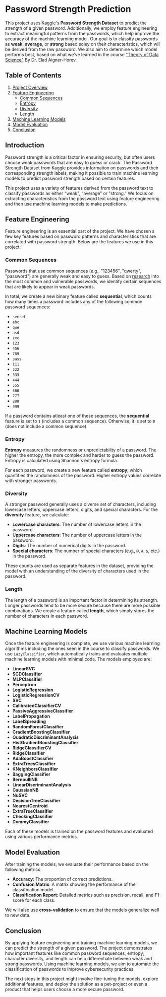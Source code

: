 # Password Strength Prediction

This project uses Kaggle's **Password Strength Dataset** to predict the strength of a given password. Additionally, we employ feature engineering to extract meaningful patterns from the passwords, which help improve the accuracy of the machine learning model. Our goal is to classify passwords as **weak**, **average**, or **strong** based soley on their characteristics, which will be derived from the raw password. We also aim to determine which model performs best, based on what we've learned in the course ["Theory of Data Science"](https://aigner-horev.wixsite.com/eigen/tds) By Dr. Elad Aigner-Horev.
## Table of Contents

1. [Project Overview](#project-overview)
2. [Feature Engineering](#feature-engineering)
   - [Common Sequences](#common-sequences)
   - [Entropy](#entropy)
   - [Diversity](#diversity)
   - [Length](#length)
3. [Machine Learning Models](#machine-learning-models)
4. [Model Evaluation](#model-evaluation)
5. [Conclusion](#conclusion)

## Introduction

Password strength is a critical factor in ensuring security, but often users choose weak passwords that are easy to guess or crack. The Password Strength Dataset from Kaggle provides information on passwords and their corresponding strength labels, making it possible to train machine learning models to predict password strength based on certain features.

This project uses a variety of features derived from the password text to classify passwords as either "weak", "average" or "strong." We focus on extracting characteristics from the password text using feature engineering and then use machine learning models to make predictions.

## Feature Engineering

Feature engineering is an essential part of the project. We have chosen a few key features based on password patterns and characteristics that are correlated with password strength. Below are the features we use in this project:

### Common Sequences

Passwords that use common sequences (e.g., "123456", "qwerty", "password") are generally weak and easy to guess. Based on [research](https://www.codemotion.com/magazine/cybersecurity/the-most-common-passwords-of-2024-weve-all-used-them-at-least-oncecybersecurity) into the most common and vulnerable passwords, we identify certain sequences that are likely to appear in weak passwords.

In total, we create a new binary feature called **sequential**, which counts how many times a password includes any of the following common password sequences:

- `secret`
- `abc`
- `qwe`
- `asd`
- `zxc`
- `123`
- `456`
- `789`
- `pass`
- `111`
- `222`
- `333`
- `444`
- `555`
- `666`
- `777`
- `888`
- `999`

If a password contains atleast one of these sequences, the **sequential** feature is set to `1` (includes a common sequence). Otherwise, it is set to `0` (does not include a common sequence). 

### Entropy

**Entropy** measures the randomness or unpredictability of a password. The higher the entropy, the more complex and harder to guess the password. Entropy is calculated using Shannon's entropy formula.

For each password, we create a new feature called **entropy**, which quantifies the randomness of the password. Higher entropy values correlate with stronger passwords.

### Diversity

A stronger password generally uses a diverse set of characters, including lowercase letters, uppercase letters, digits, and special characters. For the **diversity** feature, we calculate:

- **Lowercase characters**: The number of lowercase letters in the password.
- **Uppercase characters**: The number of uppercase letters in the password.
- **Digits**: The number of numerical digits in the password.
- **Special characters**: The number of special characters (e.g., `@`, `#`, `$`, etc.) in the password.

These counts are used as separate features in the dataset, providing the model with an understanding of the diversity of characters used in the password.

### Length

The length of a password is an important factor in determining its strength. Longer passwords tend to be more secure because there are more possible combinations. We create a feature called **length**, which simply stores the number of characters in each password.

## Machine Learning Models

Once the feature engineering is complete, we use various machine learning algorithms including the ones seen in the course to classify passwords. We use `LazyClassifier`, which automatically trains and evaluates multiple machine learning models with minimal code. The models employed are:

- **LinearSVC**  
- **SGDClassifier**  
- **MLPClassifier**  
- **Perceptron**  
- **LogisticRegression**  
- **LogisticRegressionCV**  
- **SVC**  
- **CalibratedClassifierCV**  
- **PassiveAggressiveClassifier**  
- **LabelPropagation**  
- **LabelSpreading**  
- **RandomForestClassifier**  
- **GradientBoostingClassifier**  
- **QuadraticDiscriminantAnalysis**  
- **HistGradientBoostingClassifier**  
- **RidgeClassifierCV**  
- **RidgeClassifier**  
- **AdaBoostClassifier**  
- **ExtraTreesClassifier**  
- **KNeighborsClassifier**  
- **BaggingClassifier**  
- **BernoulliNB**  
- **LinearDiscriminantAnalysis**  
- **GaussianNB**  
- **NuSVC**  
- **DecisionTreeClassifier**  
- **NearestCentroid**  
- **ExtraTreeClassifier**  
- **CheckingClassifier**  
- **DummyClassifier**  

Each of these models is trained on the password features and evaluated using various performance metrics.


## Model Evaluation

After training the models, we evaluate their performance based on the following metrics:

- **Accuracy**: The proportion of correct predictions.
- **Confusion Matrix**: A matrix showing the performance of the classification model.
- **Classification Report**: Detailed metrics such as precision, recall, and F1-score for each class.

We will also use **cross-validation** to ensure that the models generalize well to new data.

## Conclusion

By applying feature engineering and training machine learning models, we can predict the strength of a given password. The project demonstrates how important features like common password sequences, entropy, character diversity, and length can help differentiate between weak and strong passwords. Using machine learning models, we aim to automate the classification of passwords to improve cybersecurity practices.

The next steps in this project might involve fine-tuning the models, explore additional features, and deploy the solution as a pet-project or even a product that helps users choose a more secure password.